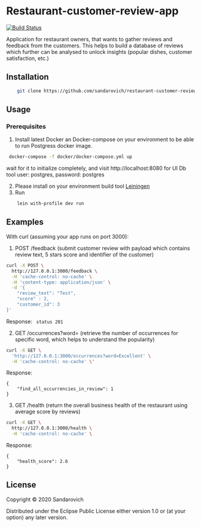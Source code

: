 # Restaurant-customer-review-app

[![Build Status](https://travis-ci.org/sandarovich/restaurant-customer-review-app.svg?branch=master)](https://travis-ci.org/sandarovich/restaurant-customer-review-app)

Application for restaurant owners, that wants to gather reviews and feedback from the customers. 
This helps to build a database of reviews which further can be analysed to unlock insights (popular dishes, customer satisfaction, etc.)


## Installation
```bash
    git clone https://github.com/sandarovich/restaurant-customer-review-app
```
## Usage
### Prerequisites
1. Install latest Docker an Docker-compose on your environment to be able to run Postgress docker image.
```bash
 docker-compose -f docker/docker-compose.yml up
 ```
    
   wait for it to initialize completely, and visit http://localhost:8080 for UI Db tool 
   user: postgres,  password: postgres
    
2. Please install on your environment build tool [Leiningen](https://leiningen.org/#install)
3. Run
```bash
    lein with-profile dev run
```
## Examples

With curl (assuming your app runs on port 3000):

1. POST /feedback  (submit customer review with payload which contains review text, 5 stars score and identifier of the customer)

```bash
curl -X POST \
  http://127.0.0.1:3000/feedback \
  -H 'cache-control: no-cache' \
  -H 'content-type: application/json' \
  -d '{
	"review_text": "Test",
	"score" : 2,
	"customer_id": 3
}'
```
Response:
``` status 201```

2. GET /occurrences?word= (retrieve the number of occurrences for specific word, which helps to understand the popularity)
```bash
curl -X GET \
  'http://127.0.0.1:3000/occurrences?word=Excellent' \
  -H 'cache-control: no-cache' \'
```
Response:
```
{
    "find_all_occurrencies_in_review": 1
}
```
3. GET /health (return the overall business health of the restaurant using average score by reviews)

```bash
curl -X GET \
  http://127.0.0.1:3000/health \
  -H 'cache-control: no-cache' \
```
Response:
```
{
    "health_score": 2.6
}
```   

## License

Copyright © 2020 Sandarovich

Distributed under the Eclipse Public License either version 1.0 or (at
your option) any later version.
